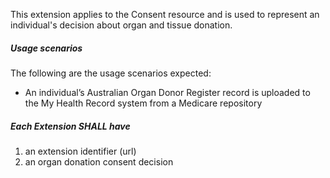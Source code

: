 This extension applies to the Consent resource and is used to represent an individual's decision about organ and tissue donation.


#####  **Usage scenarios**
The following are the usage scenarios expected:
* An individual’s Australian Organ Donor Register record is uploaded to the My Health Record system from a Medicare repository


##### **Each Extension SHALL have**
1. an extension identifier (url)
1. an organ donation consent decision 	


